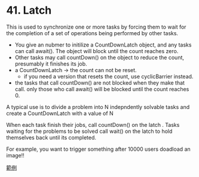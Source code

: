 # 41. Latch


This is used to synchronize one or more tasks by forcing them to wait for the completion of a set of operations being performed by other tasks.

- You give an nubmer to initilize a CountDownLatch object, and any tasks can call await(). The object will block until the count reaches zero.
- Other tasks may call countDown() on the object to reduce the count, presumably it finishes its job.
- a CountDownLatch -> the count can not be reset.
  - if you need a version that resets the count, use cyclicBarrier instead.
- the tasks that call countDown() are not blocked when they make that call.
    only those who call await() will be blocked until the count reaches 0.

A typical use is to divide a problem into N indepndently solvable tasks and create a CountDownLatch with a value of N

When each task finish their jobs, call countDown() on the latch . Tasks waiting for the problems to be solved call wait() on the latch to hold themselves back until its completed.

For example, you want to trigger something after 10000 users doadload an image!!


[範例](/sourcecode/src/main/java/_41/App.java)

